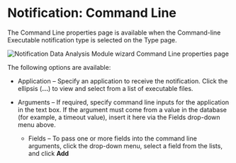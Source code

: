 # Notification: Command Line

The Command Line properties page is available when the Command-line Executable notification type is
selected on the Type page.

![Notification Data Analysis Module wizard Command Line properties page](/img/versioned_docs/enterpriseauditor_11.6/enterpriseauditor/admin/analysis/notification/commandline.webp)

The following options are available:

- Application – Specify an application to receive the notification. Click the ellipsis (**…**) to
  view and select from a list of executable files.
- Arguments – If required, specify command line inputs for the application in the text box. If the
  argument must come from a value in the database (for example, a timeout value), insert it here via
  the Fields drop-down menu above.

    - Fields – To pass one or more fields into the command line arguments, click the drop-down menu,
      select a field from the lists, and click **Add**
